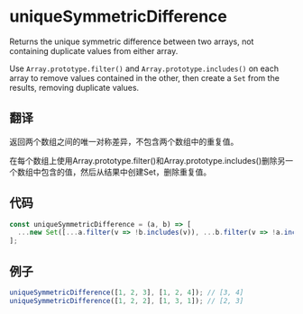 # uniqueSymmetricDifference

Returns the unique symmetric difference between two arrays, not containing duplicate values from either array.

Use `Array.prototype.filter()` and `Array.prototype.includes()` on each array to remove values contained in the other, then create a `Set` from the results, removing duplicate values.

## 翻译

返回两个数组之间的唯一对称差异，不包含两个数组中的重复值。

在每个数组上使用Array.prototype.filter()和Array.prototype.includes()删除另一个数组中包含的值，然后从结果中创建Set，删除重复值。

## 代码

```js
const uniqueSymmetricDifference = (a, b) => [
  ...new Set([...a.filter(v => !b.includes(v)), ...b.filter(v => !a.includes(v))])
];
```

## 例子

```js
uniqueSymmetricDifference([1, 2, 3], [1, 2, 4]); // [3, 4]
uniqueSymmetricDifference([1, 2, 2], [1, 3, 1]); // [2, 3]
```
